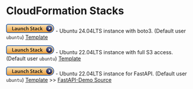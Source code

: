 # CloudFormation Stacks

[![EC2 Instance](../../images/launch-stack.png)](https://us-east-1.console.aws.amazon.com/cloudformation/home?region=us-east-1#/stacks/quickcreate?stackName=Ubuntu-24LTS-Instance&templateURL=https://sds-cloud-snippets.s3.amazonaws.com/ec2/cloudformation/ec2-with-bootstrapping.yaml) - Ubuntu 24.04LTS instance with boto3. (Default user `ubuntu`) [Template](ec2-with-bootstrapping.yaml)

[![EC2 Instance with S3 Access](../../images/launch-stack.png)](https://us-east-1.console.aws.amazon.com/cloudformation/home?region=us-east-1#/stacks/quickcreate?stackName=Ubuntu-Instance-with-S3&templateURL=https://sds-cloud-snippets.s3.amazonaws.com/ec2/cloudformation/ec2-with-s3-full.yaml) - Ubuntu 22.04LTS instance with full S3 access. (Default user `ubuntu`) [Template](ec2-with-s3-full.yaml)

[![EC2 Instance for FastAPI](../../images/launch-stack.png)](https://us-east-1.console.aws.amazon.com/cloudformation/home?region=us-east-1#/stacks/quickcreate?stackName=ds2002-fastapi-instance&templateURL=https://sds-cloud-snippets.s3.amazonaws.com/ec2/cloudformation/ec2-ds2002-base.yaml) - Ubuntu 22.04LTS instance for FastAPI. (Default user `ubuntu`) [Template](ec2-ds2002-base.yaml) >> [FastAPI-Demo Source](https://github.com/nmagee/fastapi-demo)
